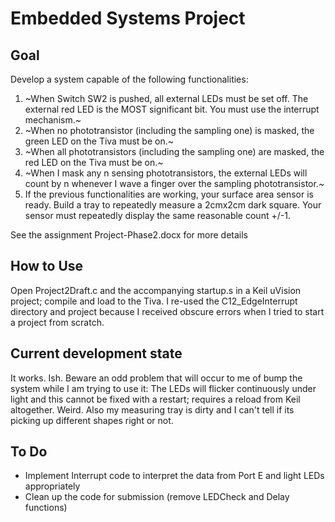 # Embedded Systems Project

## Goal
Develop a system capable of the following functionalities:
1. ~When Switch SW2 is pushed, all external LEDs must be set off. The external red LED is the MOST significant bit. You must use the interrupt mechanism.~
2. ~When no phototransistor (including the sampling one) is masked, the green LED on the Tiva must be on.~
3. ~When all phototransistors (including the sampling one) are masked, the red LED on the Tiva must be on.~
4. ~When I mask any n sensing phototransistors, the external LEDs will count by n whenever I wave a finger over the sampling phototransistor.~
5. If the previous functionalities are working, your surface area sensor is ready. Build a tray to repeatedly measure a 2cmx2cm dark square. Your sensor must repeatedly display the same reasonable count +/-1.

See the assignment Project-Phase2.docx for more details

## How to Use
Open Project2Draft.c and the accompanying startup.s in a Keil uVision project; compile and load to the Tiva. I re-used the C12_EdgeInterrupt directory and project because I received obscure errors when I tried to start a project from scratch.
## Current development state
It works. Ish. Beware an odd problem that will occur to me of bump the system while I am trying to use it: The LEDs will flicker continuously under light and this cannot be fixed with a restart; requires a reload from Keil altogether. Weird. Also my measuring tray is dirty and I can't tell if its picking up different shapes right or not.
## To Do
- Implement Interrupt code to interpret the data from Port E and light LEDs appropriately
- Clean up the code for submission (remove LEDCheck and Delay functions)